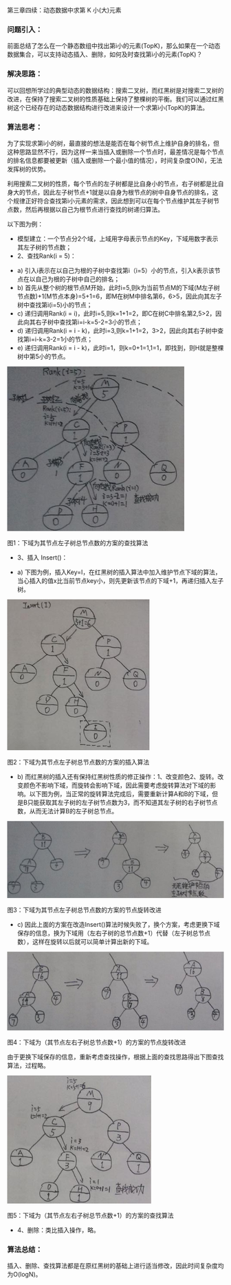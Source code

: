 第三章四续：动态数据中求第 K 小(大)元素

### 问题引入：

前面总结了怎么在一个静态数组中找出第i小的元素(TopK)，那么如果在一个动态数据集合，可以支持动态插入、删除，如何及时查找第i小的元素(TopK)？

### 解决思路：

可以回想所学过的典型动态的数据结构：搜索二叉树，而红黑树是对搜索二叉树的改进，在保持了搜索二叉树的性质基础上保持了整棵树的平衡。我们可以通过红黑树这个已经存在的动态数据结构进行改进来设计一个求第i小(TopK)的算法。

### 算法思考：

为了实现求第i小的树，最直接的想法是能否在每个树节点上维护自身的排名，但这种思路显然不行，因为这样一来当插入或删除一个节点时，最差情况是每个节点的排名信息都要被更新（插入或删除一个最小值的情况），时间复杂度O(N)，无法发挥树的优势。

利用搜索二叉树的性质，每个节点的左子树都是比自身小的节点，右子树都是比自身大的节点，因此左子树节点+1就是以自身为根节点的树中自身节点的排名，这个规律正好符合查找第i小元素的需求，因此想到可以在每个节点维护其左子树节点数，然后再根据以自己为根节点进行查找的树递归算法。

以下图为例：
* 模型建立：一个节点分2个域，上域用字母表示节点的Key，下域用数字表示其左子树的节点数；
* 2、查找Rank(i = 5)：
 - a) 引入i表示在以自己为根的子树中查找第i（i=5）小的节点，引入k表示该节点在以自己为根的子树中自己的排名；
 - b) 首先从整个树的根节点M开始，此时i=5,则k为当前节点M的下域(M左子树节点数)+1(M节点本身)=5+1=6，即M在树M中排名第6，6>5，因此向其左子树中查找第i(i=5)小的节点；
 - c) 递归调用Rank(i = i)，此时i=5,则k=1+1=2，即C在树C中排名第2,5>2，因此向其右子树中查找第i=i-k=5-2=3小的节点；
 - d) 递归调用Rank(i = i - k)，此时i=3,则k=1+1=2，3>2，因此向其右子树中查找第i=i-k=3-2=1小的节点；
 - e) 递归调用Rank(i = i - k)，此时i=1，则k=0+1=1,1=1，即找到，则H就是整棵树中第5小的节点。

![](../images/3/3.4/1.jpg)

图1：下域为其节点左子树总节点数的方案的查找算法

* 3、插入 Insert()：
 - a) 下图为例，插入Key=I，在红黑树的插入算法中加入维护节点下域的算法，当心插入的值x比当前节点key小，则先更新该节点的下域+1，再递归插入左子树。 

![](../images/3/3.4/2.jpg)

图2：下域为其节点左子树总节点数的方案的插入算法

 - b) 而红黑树的插入还有保持红黑树性质的修正操作：1、改变颜色2、旋转。改变颜色不影响下域，而旋转会影响下域，因此需要考虑旋转算法对下域的影响。以下图为例，当正常的旋转算法完成后，需要重新计算A和B的下域，但是B只能获取其左子树的左子树节点数为3，而不知道其左子树的右子树节点数，从而无法计算B的左子树总节点。 

![](../images/3/3.4/3.jpg)

图3：下域为其节点左子树总节点数的方案的节点旋转改进

 - c) 因此上面的方案在改造Insert()算法时候失败了，换个方案，考虑更换下域保存的信息，换为下域用（左右子树的总节点数+1）代替（左子树总节点数），这样在旋转以后就可以简单计算出新的下域。

![](../images/3/3.4/4.jpg)

图4：下域为（其节点左右子树总节点数+1）的方案的节点旋转改进

由于更换下域保存的信息，重新考虑查找操作，根据上面的查找思路得出下图查找算法，过程略。

![](../images/3/3.4/5.jpg)

图5：下域为（其节点左右子树总节点数+1）的方案的查找算法

* 4、删除：类比插入操作，略。

### 算法总结：
插入、删除、查找算法都是在原红黑树的基础上进行适当修改，因此时间复杂度均为O(logN)。
